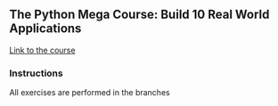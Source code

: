 ## The Python Mega Course: Build 10 Real World Applications

[Link to the course](https://www.udemy.com/course/the-python-mega-course/)

### Instructions
All exercises are performed in the branches